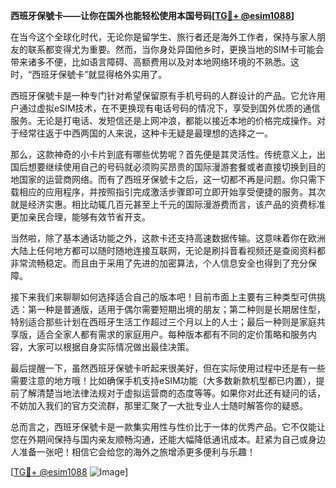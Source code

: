 **西班牙保號卡——让你在国外也能轻松使用本国号码[[TG💪+ @esim1088](https://t.me/s/esim1088)]**

在当今这个全球化时代，无论你是留学生、旅行者还是海外工作者，保持与家人朋友的联系都变得尤为重要。然而，当你身处异国他乡时，更换当地的SIM卡可能会带来诸多不便，比如语言障碍、高额费用以及对本地网络环境的不熟悉。这时，“西班牙保號卡”就显得格外实用了。

西班牙保號卡是一种专门针对希望保留原有手机号码的人群设计的产品。它允许用户通过虚拟eSIM技术，在不更换现有电话号码的情况下，享受到国外优质的通信服务。无论是打电话、发短信还是上网冲浪，都能以接近本地的价格完成操作。对于经常往返于中西两国的人来说，这种卡无疑是最理想的选择之一。

那么，这款神奇的小卡片到底有哪些优势呢？首先便是其灵活性。传统意义上，出国后想要继续使用自己的号码就必须购买昂贵的国际漫游套餐或者直接切换到目的地国家的运营商网络。而有了西班牙保號卡之后，这一切都不再是问题。你只需下载相应的应用程序，并按照指引完成激活步骤即可立即开始享受便捷的服务。其次就是经济实惠。相比动辄几百元甚至上千元的国际漫游费而言，该产品的资费标准更加亲民合理，能够有效节省开支。

当然啦，除了基本通话功能之外，这款卡还支持高速数据传输。这意味着你在欧洲大陆上任何地方都可以随时随地连接互联网，无论是刷抖音看视频还是查阅资料都非常流畅稳定。而且由于采用了先进的加密算法，个人信息安全也得到了充分保障。

接下来我们来聊聊如何选择适合自己的版本吧！目前市面上主要有三种类型可供挑选：第一种是普通版，适用于偶尔需要短期出境的朋友；第二种则是长期居住型，特别适合那些计划在西班牙生活工作超过三个月以上的人士；最后一种则是家庭共享版，适合全家人都有需求的家庭用户。每种版本都有不同的定价策略和服务内容，大家可以根据自身实际情况做出最佳决策。

最后提醒一下，虽然西班牙保號卡听起来很美好，但在实际使用过程中还是有一些需要注意的地方哦！比如确保手机支持eSIM功能（大多数新款机型都已内置），提前了解清楚当地法律法规对于虚拟运营商的态度等等。如果你对此还有疑问的话，不妨加入我们的官方交流群，那里汇聚了一大批专业人士随时解答你的疑惑。

总而言之，西班牙保號卡是一款集实用性与性价比于一体的优秀产品。它不仅能让您在外期间保持与国内亲友顺畅沟通，还能大幅降低通讯成本。赶紧为自己或身边人准备一张吧！相信它会给您的海外之旅增添更多便利与乐趣！

[[TG💪+ @esim1088](https://t.me/s/esim1088) ![Image](https://i.postimg.cc/4NQfJmqS/Snipaste-2025-05-13-00-14-12.png)]